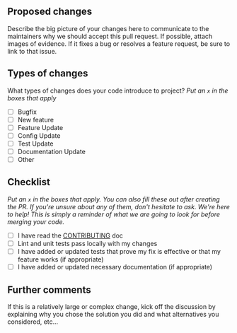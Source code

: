 ## Proposed changes
Describe the big picture of your changes here to communicate to the maintainers why we should accept this pull request. If possible, attach images of evidence. If it fixes a bug or resolves a feature request, be sure to link to that issue.

## Types of changes
What types of changes does your code introduce to project?
_Put an `x` in the boxes that apply_

- [ ] Bugfix
- [ ] New feature
- [ ] Feature Update
- [ ] Config Update
- [ ] Test Update
- [ ] Documentation Update
- [ ] Other

## Checklist
_Put an `x` in the boxes that apply. You can also fill these out after creating the PR. If you're unsure about any of them, don't hesitate to ask. We're here to help! This is simply a reminder of what we are going to look for before merging your code._

- [ ] I have read the [CONTRIBUTING](https://github.com/brunohjs/rasa-model-report/blob/main/CONTRIBUTING.md#-contributingsubmitting-changes) doc
- [ ] Lint and unit tests pass locally with my changes
- [ ] I have added or updated tests that prove my fix is effective or that my feature works (if appropriate)
- [ ] I have added or updated necessary documentation (if appropriate)

## Further comments
If this is a relatively large or complex change, kick off the discussion by explaining why you chose the solution you did and what alternatives you considered, etc...
